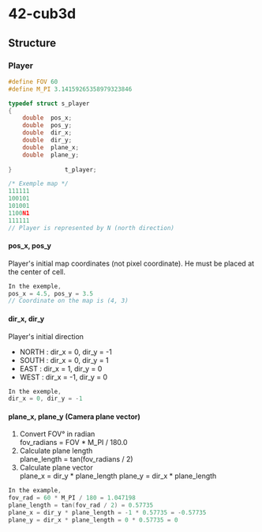 # 42-cub3d

## Structure

### Player
```c
#define FOV 60
#define M_PI 3.14159265358979323846

typedef struct s_player
{
	double	pos_x;
	double	pos_y;
	double	dir_x;
	double	dir_y;
	double	plane_x;
	double	plane_y;
	
}				t_player;
```
```c
/* Exemple map */
111111
100101
101001
1100N1
111111
// Player is represented by N (north direction)
```

#### pos_x, pos_y
Player's initial map coordinates (not pixel coordinate). He must be placed at the center of cell.
```c
In the exemple,  
pos_x = 4.5, pos_y = 3.5
// Coordinate on the map is (4, 3)
```

#### dir_x, dir_y
Player's initial direction
- NORTH : dir_x = 0, dir_y = -1
- SOUTH : dir_x = 0, dir_y = 1
- EAST : dir_x = 1, dir_y = 0
- WEST : dir_x = -1, dir_y = 0
```c
In the exemple,  
dir_x = 0, dir_y = -1
```

#### plane_x, plane_y (Camera plane vector)
1. Convert FOV° in radian  
  fov_radians = FOV * M_PI / 180.0
2. Calculate plane length  
  plane_length = tan(fov_radians / 2)
3. Calculate plane vector  
  plane_x = dir_y * plane_length
  plane_y = dir_x * plane_length
```c
In the example,
fov_rad = 60 * M_PI / 180 = 1.047198
plane_length = tan(fov_rad / 2) = 0.57735
plane_x = dir_y * plane_length = -1 * 0.57735 = -0.57735
plane_y = dir_x * plane_length = 0 * 0.57735 = 0
```
